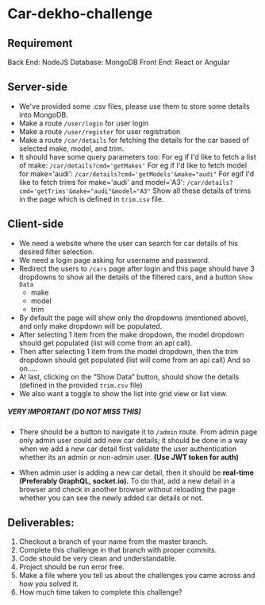 # Car-dekho-challenge
## Requirement
Back End: NodeJS
Database: MongoDB
Front End: React or Angular
 
## Server-side
- We've provided some .csv files, please use them to store some details into MongoDB.
- Make a route `/user/login` for user login
- Make a route `/user/register` for user registration 
- Make a route `/car/details` for fetching the details for the car based of selected make, model, and trim.
- It should have some query parameters too:  For eg if I'd like to fetch a list of make: `/car/details?cmd='getMakes'` 
For eg if I'd like to fetch model for make='audi': `/car/details?cmd='getModels'&make="audi"` 
For egif  I'd like to fetch trims for make='audi' and model='A3': `/car/details?cmd='getTrims'&make="audi"&model="A3"` 
Show all these details of trims in the page which is defined in `trim.csv` file.  
## Client-side 
- We need a website where the user can search for car details of his desired filter selection.
- We need a login page asking for username and password. 
- Redirect the users to `/cars` page after login and this page should have 3 dropdowns to show all the details of the filtered cars, and a button `Show Data` 
  - make 
  - model
  - trim 
- By default the page will show only the dropdowns (mentioned above), and only make dropdown will be populated. 
- After selecting 1 item from the make dropdown, the model dropdown should get populated (list will come from an api call). 
- Then after selecting 1 item from the model dropdown, then the trim dropdown should get populated (list will come from an api call) 
And so on…..
- At last, clicking on the “Show Data” button, should show the details (defined in the provided `trim.csv` file)
- We also want a toggle to show the list into grid view or list view. 

##### VERY IMPORTANT (DO NOT MISS THIS)
  - There should be a button to navigate it to `/admin` route. From admin page only admin user could add new car details; it should be done in a way when we add a new car detail first validate the user authentication whether its an  admin or non-admin user. **(Use JWT token for auth)** 

  - When admin user is adding a new car detail, then it should be **real-time (Preferably GraphQL, socket.io).** To do that, add a new detail in a browser and check in another browser without reloading the page whether you can see the newly added car details or not. 

## Deliverables:
1. Checkout a branch of your name from the master branch. 
2. Complete this challenge in that branch with proper commits. 
3. Code should be very clean and understandable. 
4. Project should be run error free. 
5. Make a file where you tell us about the challenges you came across and how you solved it. 
6. How much time taken to complete this challenge?
